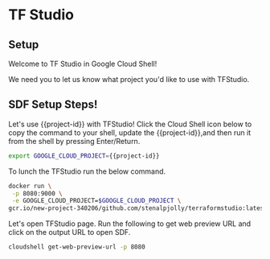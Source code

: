# TF Studio

## Setup

Welcome to TF Studio in Google Cloud Shell! 

<!-- TF Studio objectives -->

We need you to let us know what project you'd like to use with TFStudio.

<walkthrough-project-billing-setup></walkthrough-project-billing-setup> 

## SDF Setup Steps!

Let's use {{project-id}} with TFStudio! Click the Cloud Shell icon below to copy the command
to your shell, update the {{project-id}},and then run it from the shell by pressing Enter/Return. 

```bash
export GOOGLE_CLOUD_PROJECT={{project-id}}
```

To lunch the TFStudio run the below command.

```bash
docker run \
 -p 8080:9000 \
 -e GOOGLE_CLOUD_PROJECT=$GOOGLE_CLOUD_PROJECT \
gcr.io/new-project-340206/github.com/stenalpjolly/terraformstudio:latest
```

Let's open TFStudio page. Run the following to get web preview URL and click on the output URL to open SDF.

```bash
cloudshell get-web-preview-url -p 8080
```

